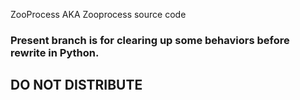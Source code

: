
ZooProcess AKA Zooprocess source code

### Present branch is for clearing up some behaviors before rewrite in Python.
## DO NOT DISTRIBUTE
